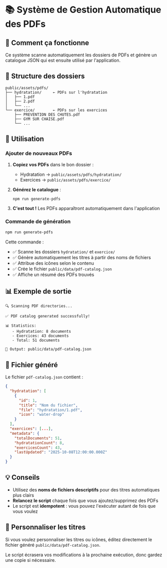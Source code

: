 # 📚 Système de Gestion Automatique des PDFs

## 🎯 Comment ça fonctionne

Ce système scanne automatiquement les dossiers de PDFs et génère un catalogue JSON qui est ensuite utilisé par l'application.

## 📁 Structure des dossiers

```
public/assets/pdfs/
├── hydratation/     ← PDFs sur l'hydratation
│   ├── 1.pdf
│   ├── 2.pdf
│   └── ...
└── exercice/        ← PDFs sur les exercices
    ├── PREVENTION DES CHUTES.pdf
    ├── GYM SUR CHAISE.pdf
    └── ...
```

## 🚀 Utilisation

### Ajouter de nouveaux PDFs

1. **Copiez vos PDFs** dans le bon dossier :
   - Hydratation → `public/assets/pdfs/hydratation/`
   - Exercices → `public/assets/pdfs/exercice/`

2. **Générez le catalogue** :
   ```bash
   npm run generate-pdfs
   ```

3. **C'est tout !** Les PDFs apparaîtront automatiquement dans l'application

### Commande de génération

```bash
npm run generate-pdfs
```

Cette commande :
- ✅ Scanne les dossiers `hydratation/` et `exercice/`
- ✅ Génère automatiquement les titres à partir des noms de fichiers
- ✅ Attribue des icônes selon le contenu
- ✅ Crée le fichier `public/data/pdf-catalog.json`
- ✅ Affiche un résumé des PDFs trouvés

## 📊 Exemple de sortie

```
🔍 Scanning PDF directories...

✅ PDF catalog generated successfully!

📊 Statistics:
   - Hydratation: 8 documents
   - Exercices: 43 documents
   - Total: 51 documents

📁 Output: public/data/pdf-catalog.json
```

## 🔧 Fichier généré

Le fichier `pdf-catalog.json` contient :

```json
{
  "hydratation": [
    {
      "id": 1,
      "title": "Nom du fichier",
      "file": "hydratation/1.pdf",
      "icon": "water-drop"
    }
  ],
  "exercices": [...],
  "metadata": {
    "totalDocuments": 51,
    "hydratationCount": 8,
    "exercicesCount": 43,
    "lastUpdated": "2025-10-08T12:00:00.000Z"
  }
}
```

## 💡 Conseils

- Utilisez des **noms de fichiers descriptifs** pour des titres automatiques plus clairs
- **Relancez le script** chaque fois que vous ajoutez/supprimez des PDFs
- Le script est **idempotent** : vous pouvez l'exécuter autant de fois que vous voulez

## 🎨 Personnaliser les titres

Si vous voulez personnaliser les titres ou icônes, éditez directement le fichier généré `public/data/pdf-catalog.json`.

Le script écrasera vos modifications à la prochaine exécution, donc gardez une copie si nécessaire.

